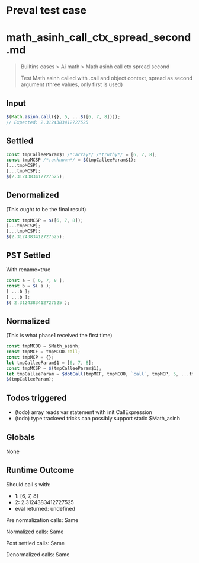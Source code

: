 # Preval test case

# math_asinh_call_ctx_spread_second.md

> Builtins cases > Ai math > Math asinh call ctx spread second
>
> Test Math.asinh called with .call and object context, spread as second argument (three values, only first is used)

## Input

`````js filename=intro
$(Math.asinh.call({}, 5, ...$([6, 7, 8])));
// Expected: 2.3124383412727525
`````


## Settled


`````js filename=intro
const tmpCalleeParam$1 /*:array*/ /*truthy*/ = [6, 7, 8];
const tmpMCSP /*:unknown*/ = $(tmpCalleeParam$1);
[...tmpMCSP];
[...tmpMCSP];
$(2.3124383412727525);
`````


## Denormalized
(This ought to be the final result)

`````js filename=intro
const tmpMCSP = $([6, 7, 8]);
[...tmpMCSP];
[...tmpMCSP];
$(2.3124383412727525);
`````


## PST Settled
With rename=true

`````js filename=intro
const a = [ 6, 7, 8 ];
const b = $( a );
[ ...b ];
[ ...b ];
$( 2.3124383412727525 );
`````


## Normalized
(This is what phase1 received the first time)

`````js filename=intro
const tmpMCOO = $Math_asinh;
const tmpMCF = tmpMCOO.call;
const tmpMCP = {};
let tmpCalleeParam$1 = [6, 7, 8];
const tmpMCSP = $(tmpCalleeParam$1);
let tmpCalleeParam = $dotCall(tmpMCF, tmpMCOO, `call`, tmpMCP, 5, ...tmpMCSP);
$(tmpCalleeParam);
`````


## Todos triggered


- (todo) array reads var statement with init CallExpression
- (todo) type trackeed tricks can possibly support static $Math_asinh


## Globals


None


## Runtime Outcome


Should call `$` with:
 - 1: [6, 7, 8]
 - 2: 2.3124383412727525
 - eval returned: undefined

Pre normalization calls: Same

Normalized calls: Same

Post settled calls: Same

Denormalized calls: Same
